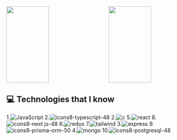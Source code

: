 

<div style="display: flex; justify-content: space-between;">
  <!-- GitHub Stats -->
  <img width="47%" height="200px" src="https://github-readme-stats.vercel.app/api?username=zibranhasan&hide=contribs,prs&theme=radical" />

  <!-- Most Used Languages -->
  <img width="47%" height="200px" src="https://github-readme-stats.vercel.app/api/top-langs/?username=zibranhasan&layout=compact" />
</div>



 ## :computer: Technologies that I know
1.![JavaScript](https://github.com/user-attachments/assets/74f25fb7-45ba-4a3e-a84f-e5ec236a9f0e)
2.![icons8-typescript-48](https://github.com/user-attachments/assets/a634ae58-327f-4acd-a462-3dd8d7c2b7c0)
2.![c](https://github.com/user-attachments/assets/07ba9ea2-b317-47f9-af60-d27c084d62b3)
5.![react](https://github.com/user-attachments/assets/a446b6d3-7f7b-42f0-b6bf-fdcef2f30e93)
8.![icons8-next js-48](https://github.com/user-attachments/assets/b5609a01-6a25-4234-8839-385deb28f949)
6.![redux](https://github.com/user-attachments/assets/7383f0fb-2744-4c50-bf2a-f2dbd51bd382)
7.![tailwind](https://github.com/user-attachments/assets/31042684-32ab-4e5b-ab33-48fa0e35f92f)
3.![express](https://github.com/user-attachments/assets/cd5affc8-a52e-4f0c-9dee-cb21129d7c57)
9.![icons8-prisma-orm-50](https://github.com/user-attachments/assets/314ce0ed-9987-40e0-b34b-6d134c69d8e6)
4.![mongo](https://github.com/user-attachments/assets/f9cb272e-ad36-4d7c-9d27-480fe8459993)
10.![icons8-postgresql-48](https://github.com/user-attachments/assets/884543ca-490f-456a-94fe-6b42da31ef54)















 
<!--
**zibranha![1174949_js_react js_logo_react_react native_icon](https://github.com/user-attachments/assets/a1e1ea0e-38eb-441f-a057-bf23aeb6ff31)
san![Uploading 1174949_js_react js_logo_react_react native_icon.svg…]()
/zibranhasan** is a ✨ _special_ ✨ repository because its `README.md` (this file) appears on your GitHub profile.

Here are some ideas to get you started:

- 🔭 I’m currently working on ...
- 🌱 I’m currently learning ...
- 👯 I’m looking to collaborate on ...
- 🤔 I’m looking for help with ...
- 💬 Ask me about ...
- 📫 How to reach me: ...
- 😄 Pronouns: ...
- ⚡ Fun fact: ...
-->
